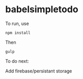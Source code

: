 # babelsimpletodo

To run, use

`npm install`

Then

`gulp`


To do next:

Add firebase/persistant storage
